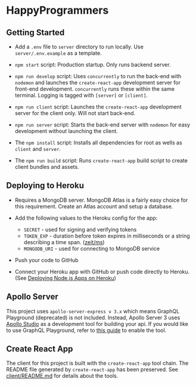 # HappyProgrammers
## Getting Started

- Add a `.env` file to `server` directory to run locally. Use `server/.env.example` as a template.

- `npm start` script: Production startup. Only runs backend server.

- `npm run develop` script: Uses `concurrently` to run the back-end with `nodemon` and launches the `create-react-app` development server for front-end development. `concurrently` runs these within the same terminal. Logging is tagged with `[server]` or `[client]`.

- `npm run client` script: Launches the `create-react-app` development server for the client only. Will not start back-end.

- `npm run server` script: Starts the back-end server with `nodemon` for easy development without launching the client.

- The `npm install` script: Installs all dependencies for root as wells as `client` and `server`.

- The `npm run build` script: Runs `create-react-app` build script to create client bundles and assets.
## Deploying to Heroku

- Requires a MongoDB server. MongoDB Atlas is a fairly easy choice for this requirement. Create an Atlas account and setup a database.

- Add the following values to the Heroku config for the app:

  - `SECRET` - used for signing and verifying tokens
  - `TOKEN_EXP` - duration before token expires in milliseconds or a string
    describing a time span. ([zeit/ms](https://github.com/vercel/ms))
  - `MONGODB_URI` - used for connecting to MongoDB service

- Push your code to GitHub

- Connect your Heroku app with GitHub or push code directly to Heroku. (See [Deploying Node.js Apps on Heroku](https://devcenter.heroku.com/articles/deploying-nodejs))

## Apollo Server

This project uses `apollo-server-express v 3.x` which means GraphQL Playground (deprecated) is not included. Instead, Apollo Server 3 uses [Apollo Studio](https://www.apollographql.com/docs/studio/) as a development tool for building your api. If you would like to use GraphQL Playground, refer to [this guide](https://www.apollographql.com/docs/apollo-server/migration/#graphql-playground) to enable the tool.

## Create React App

The client for this project is built with the `create-react-app` tool chain. The README file generated by `create-react-app` has been preserved. See [client/README.md](./client/README.md) for details about the tools.